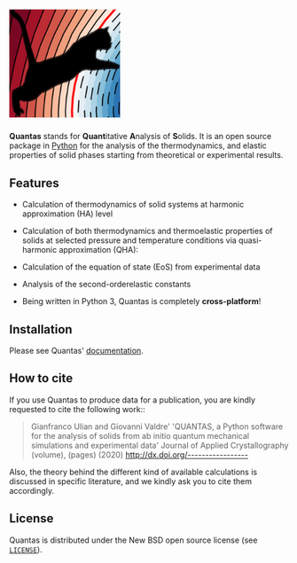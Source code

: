 # <img src="docs/source/Quantas_logo.png" alt="Quantas" width="200"/>

**Quantas** stands for **Quant**itative **A**nalysis of **S**olids. It is an open source 
package in [Python](https://www.python.org/) for the analysis of the thermodynamics, and elastic properties of solid 
phases starting from theoretical or experimental results.

## Features

- Calculation of thermodynamics of solid systems at harmonic approximation 
  (HA) level

- Calculation of both thermodynamics and thermoelastic properties of solids at selected
  pressure and temperature conditions via quasi-harmonic approximation (QHA):

- Calculation of the equation of state (EoS) from experimental data

- Analysis of the second-orderelastic constants

- Being written in Python 3, Quantas is completely **cross-platform**!

## Installation

Please see Quantas' [documentation](https://quantas.readthedocs.io/en/latest/).

## How to cite

If you use Quantas to produce data for a publication, you are kindly requested to cite the 
following work::

>  Gianfranco Ulian and Giovanni Valdre'
>  'QUANTAS, a Python software for the analysis of solids from ab initio quantum mechanical simulations and experimental data'
>  Journal of Applied Crystallography (volume), (pages) (2020)
>  http://dx.doi.org/-----------------
  
Also, the theory behind the different kind of available calculations is discussed in specific
literature, and we kindly ask you to cite them accordingly.

## License

Quantas is distributed under the New BSD open source license (see [`LICENSE`](LICENSE)).